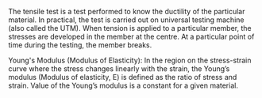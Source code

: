 The tensile test is a test performed to know the ductility of the particular material. In practical, the test is carried out on universal testing machine (also called the UTM). When tension is applied to a particular member, the stresses are developed in the member at the centre. At a particular point of time during the testing, the member breaks.

Young's Modulus (Modulus of Elasticity): In the region on the stress-strain curve where the stress changes linearly with the strain, the Young’s modulus (Modulus of elasticity, E) is defined as the ratio of stress and strain. Value of the Young’s modulus is a constant for a given material. 

